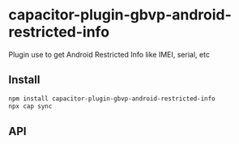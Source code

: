 # capacitor-plugin-gbvp-android-restricted-info

Plugin use to get Android Restricted Info like IMEI, serial, etc

## Install

```bash
npm install capacitor-plugin-gbvp-android-restricted-info
npx cap sync
```

## API

<docgen-index></docgen-index>

<docgen-api>
<!-- run docgen to generate docs from the source -->
<!-- More info: https://github.com/ionic-team/capacitor-docgen -->
</docgen-api>
